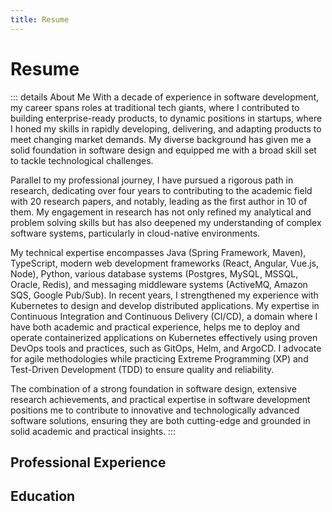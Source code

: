 ```yaml
---
title: Resume
---
```


<script setup lang="ts">
const experience = [
  {
    title: "Senior Software Engineer",
    subtitle: "Anaqor - Full-Time",
    start: "01/2023",
    end: "present",
    location: "Berlin, Germany - Remote",
    description: `
I led the transformation of the PlanQK Platform from a research prototype to a commercial public PaaS offering.
Users of the PlanQK Platform bring their own code that can access a variety of different quantum computing hardware through the platform's SDK.
Notably, the platform ensures that users only pay for the resources they actually consume.
<br>
<br>
A cornerstone of this transformation was the integration of Google Cloud services, including GKE, Cloud SQL, PubSub, Cloud Build, Cloud Run, and Cloud Storage, which formed the foundation of a robust and scalable cloud infrastructure.
This was complemented by the containerization of software components, such as Java/Spring Boot and TypeScript/Vue.js applications, ensuring their deployment on Kubernetes achieved high availability and resiliency.
My responsibilities extended to overseeing the platform's technical architecture, ensuring its scalability, security, and maintainability.
A key part of our strategy was implementing a comprehensive test automation strategy that encompassed fully automated integration, acceptance, and performance testing.
My leadership in the establishment of a continuous delivery pipeline, leveraging GitLab CI, Helm, GitOps, and ArgoCD, was central to build better software faster.
Additionally, I developed an operational strategy encompassing monitoring, logging, and alerting to guarantee the platform's reliable operation.
I further helped to integrate a variety of quantum computing hardware providers, such as IBM, Rigetti, and IonQ, into the platform while exposing them through a unified, Python-based SDK.
`,
  },
  {
    title: "Senior Software Engineer",
    subtitle: "StoneOne AG - Full-Time",
    start: "07/2021",
    end: "12/2022",
    location: "Berlin, Germany - Remote",
    description: `
While the company was a core member of the PlanQK research project, I took on a leading role of designing and developing the prototype of the PlanQK Platform, which enables users to develop, operate, and monetize quantum applications and services using a variety of different quantum computing hardware.
This initial phase laid the groundwork for the platform's evolution, incorporating advanced cloud services, containerization, and continuous delivery practices to facilitate a platform that is able to run quantum applications and services in a secure and scalable manner.
Apart from that, I provided technical leadership, guiding and mentoring team members while overseeing the platform's technical architecture and design to ensure scalability, security, and maintainability.
`,
  },
  {
    title: "Research Associate",
    subtitle: "Institute of Architecture of Application Systems (IAAS), University of Stuttgart",
    start: "03/2017",
    end: "06/2021",
    location: "Stuttgart, Germany",
    description: `
20+ peer-reviewed <a href="/publications">publications</a> in the area of DevOps and cloud-native application deployment automation, 10 of which are first author contributions.
`,
  },
  {
    title: "Senior Software Engineer and Scrum Master",
    subtitle: "Hewlett Packard Enterprise - Full-Time",
    start: "04/2016",
    end: "03/2017",
    location: "Böblingen, Germany",
    description: `
RnD at HPE Operations Manager i:
Certified scrum master and senior software engineer of one feature team.
I strengthened my experience in designing and developing loosely coupled, Java-based software solutions.
I left HPE since the RnD department in Germany was steadily shrinking and therefore lacked the opportunities for further personal development.
`,
  },
  {
    title: "Software Design Engineer",
    subtitle: "Hewlett Packard Enterprise - Full-Time",
    start: "02/2015",
    end: "03/2016",
    location: "Böblingen, Germany",
    description: `
RnD at HPE Operations Manager i:
I moved to the core development team of HPE's operation management solution and gained experience in enterprise-ready software engineering using Java and Angular while supporting three different database products (Oracle, MSSQL, Postgres).
We applied agile software development practices using Scrum (SAFe certification) to deliver regular releases while maintaining a high level of quality.
Further, I started the M.Sc. course Services Computing part-time at the Reutlingen University.
`,
  },
  {
    title: "Software Design Engineer",
    subtitle: "Hewlett Packard Enterprise - Full-Time",
    start: "06/2012",
    end: "01/2015",
    location: "Böblingen, Germany",
    description: `
RnD at HPE BSM Integration Adapter:
I led the development to productize different monitoring solution adapters, i.e., to integrate Nagios, SAP Solution Manager, Icinga, and Oracle Enterprise Manager into HPE's operations management solution (HPE Operations Manager i).
Onsite support for strategic HPE customers.
`,
  },
  {
    title: "Software Design Engineer",
    subtitle: "Hewlett Packard Enterprise - Full-Time",
    start: "04/2010",
    end: "05/2012",
    location: "Böblingen, Germany",
    description: `
RnD at HPE BSM Integration Adapter:
Entry-level position as a software engineer.
I worked on a software solution and integration platform for multiple different monitoring solutions where I mainly developed parts of the Java backend and the web-based Apache Flex application.
The loosely coupled software solution helped to monitor different event sources, and, if certain conditions apply, to forward the detected events to HPE's operations management solution.
`,
  },
];

const education = [
  {
    title: "Reutlingen University",
    subtitle: "Master of Science (M.Sc.), Services Computing",
    start: "10/2014",
    end: "08/2016",
    description: "Focus on Cloud Computing, Data Mining and Analytics. Master's thesis at the Institute of Architecture of Application Systems (University of Stuttgart)."
  },
  {
    title: "Esslingen University",
    subtitle: "Bachelor of Engineering (B.Eng.), Information Technology",
    start: "10/2006",
    end: "02/2010",
    description: "Focus on Business Process Management & Software Engineering. Bachelor's thesis at Hewlett Packard Enterprise."
  },
];
</script>

# Resume

::: details About Me
With a decade of experience in software development, my career spans roles at traditional tech giants, where I contributed to building enterprise-ready products, to dynamic positions in startups, where I honed my skills in rapidly developing, delivering, and adapting products to meet changing market demands. My diverse background has given me a solid foundation in software design and equipped me with a broad skill set to tackle technological challenges.

Parallel to my professional journey, I have pursued a rigorous path in research, dedicating over four years to contributing to the academic field with 20 research papers, and notably, leading as the first author in 10 of them. My engagement in research has not only refined my analytical and problem solving skills but has also deepened my understanding of complex software systems, particularly in cloud-native environments.

My technical expertise encompasses Java (Spring Framework, Maven), TypeScript, modern web development frameworks (React, Angular, Vue.js, Node), Python, various database systems (Postgres, MySQL, MSSQL, Oracle, Redis), and messaging middleware systems (ActiveMQ, Amazon SQS, Google Pub/Sub). In recent years, I strengthened my experience with Kubernetes to design and develop distributed applications. My expertise in Continuous Integration and Continuous Delivery (CI/CD), a domain where I have both academic and practical experience, helps me to deploy and operate containerized applications on Kubernetes effectively using proven DevOps tools and practices, such as GitOps, Helm, and ArgoCD. I advocate for agile methodologies while practicing Extreme Programming (XP) and Test-Driven Development (TDD) to ensure quality and reliability.

The combination of a strong foundation in software design, extensive research achievements, and practical expertise in software development positions me to contribute to innovative and technologically advanced software solutions, ensuring they are both cutting-edge and grounded in solid academic and practical insights.
:::

## Professional Experience

<ResumeSection :items="experience"></ResumeSection>

## Education

<ResumeSection :items="education"></ResumeSection>

